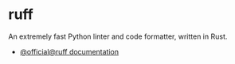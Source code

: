 # ruff

An extremely fast Python linter and code formatter, written in Rust.

- [@official@ruff documentation](https://docs.astral.sh/ruff/)
